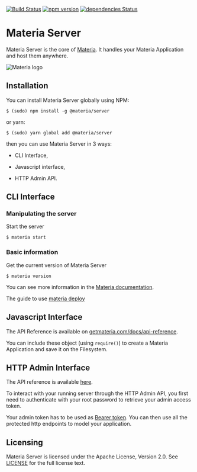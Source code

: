 [![Build Status](https://travis-ci.org/materiahq/materia-server.svg?branch=master)](https://travis-ci.org/materiahq/materia-server) [![npm version](https://badge.fury.io/js/%40materia%2Fserver.svg)](https://badge.fury.io/js/%40materia%2Fserver) [![dependencies Status](https://david-dm.org/materiahq/materia-server/status.svg)](https://david-dm.org/materiahq/materia-server)

# Materia Server

Materia Server is the core of [Materia](https://getmateria.com). It handles your Materia Application and host them anywhere.

![Materia logo](https://getmateria.com/assets/img/logo.png)

## Installation

You can install Materia Server globally using NPM:

`$ (sudo) npm install -g @materia/server`

or yarn:

`$ (sudo) yarn global add @materia/server`

then you can use Materia Server in 3 ways:

* CLI Interface,

* Javascript interface,

* HTTP Admin API.


## CLI Interface

### Manipulating the server

Start the server

```
$ materia start
```

### Basic information

Get the current version of Materia Server

```
$ materia version
```

You can see more information in the [Materia documentation](https://getmateria.com/docs).

The guide to use [materia deploy](https://getmateria.com/docs/guide/deploy)

## Javascript Interface

The API Reference is available on [getmateria.com/docs/api-reference](https://getmateria.com/docs/api-reference/app).

You can include these object (using `require()`) to create a Materia Application and save it on the Filesystem.

## HTTP Admin Interface

The API reference is available [here](https://materiahq.github.io/materia-server/).

To interact with your running server through the HTTP Admin API, you first need to authenticate with your root password to retrieve your admin access token.

Your admin token has to be used as [Bearer token](https://swagger.io/docs/specification/authentication/bearer-authentication/).
You can then use all the protected http endpoints to model your application.

## Licensing

Materia Server is licensed under the Apache License, Version 2.0. See [LICENSE](LICENSE.md) for the full license text.
